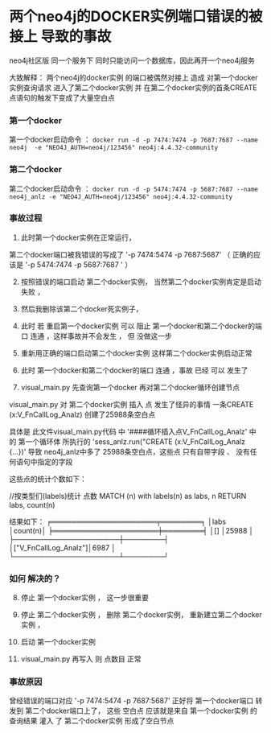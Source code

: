 # 两个neo4j的DOCKER实例端口错误的被接上 导致的事故 


neo4j社区版 同一个服务下 同时只能访问一个数据库，因此再开一个neo4j服务

大致解释：  两个neo4j的docker实例 的端口被偶然对接上 造成 对第一个docker实例查询请求 进入了第二个docker实例 并 在第二个docker实例的首条CREATE点语句的触发下变成了大量空白点

### 第一个docker 
第一个docker启动命令 ：
```docker run -d -p 7474:7474 -p 7687:7687 --name neo4j  -e "NEO4J_AUTH=neo4j/123456" neo4j:4.4.32-community```

### 第二个docker
第二个docker启动命令 ：
```docker run -d -p 5474:7474 -p 5687:7687 --name neo4j_anlz -e "NEO4J_AUTH=neo4j/123456" neo4j:4.4.32-community```

### 事故过程

1. 此时第一个docker实例在正常运行，

第二个docker端口被我错误的写成了 '-p 7474:5474 -p 7687:5687'  （  正确的应该是 '-p 5474:7474 -p 5687:7687 ' ）

2. 按照错误的端口启动 第二个docker实例， 当然第二个docker实例肯定是启动失败 ，

3. 然后我删除该第二个docker死实例子，

4. 此时 若 重启第一个docker实例 可以 阻止 第一个docker和第二个docker的端口 连通 ，这样事故并不会发生  ， 但 没做这一步 

5. 重新用正确的端口启动第二个docker实例 这样第二个docker实例启动正常

6. 此时 第一个docker和第二个docker的端口 连通 ，事故 已经 可以  发生了


7. visual_main.py 先查询第一个docker 再对第二个docker循环创建节点

visual_main.py  对 第二个docker实例 插入 点 发生了怪异的事情 一条CREATE (x:V_FnCallLog_Analz) 创建了25988条空白点

具体是 此文件visual_main.py代码 中 '####循环插入点V_FnCallLog_Analz' 中的 第一个循环体 所执行的 'sess_anlz.run("CREATE (x:V_FnCallLog_Analz {...})' 导致 neo4j_anlz中多了 25988条空白点，这些点 只有自带字段 <elementId>	、<id> 没有任何语句中指定的字段 

这些点的统计个数如下：

//按类型们(labels)统计 点数
MATCH (n) 
with  labels(n) as labs, n
RETURN  labs, count(n)

结果如下：
╒═════════════════════╤════════╕
│labs                 │count(n)│
╞═════════════════════╪════════╡
│[]                   │25988   │
├─────────────────────┼────────┤
│["V_FnCallLog_Analz"]│6987    │
└─────────────────────┴────────┘


### 如何 解决的？

8. 停止 第一个docker实例  ，  这一步很重要 

9. 停止 第二个docker实例  ，  删除 第二个docker实例， 重新建立第二个docker实例 ，

10. 启动 第一个docker实例

11. visual_main.py  再写入 则 点数目 正常 

### 事故原因

曾经错误的端口对应  '-p 7474:5474 -p 7687:5687'  正好将 第一个docker端口 转发到 第二个docker端口上了，  这些 空白点 应该就是来自 第一个docker实例 的查询结果 灌入 了 第二个docker实例 形成了空白节点